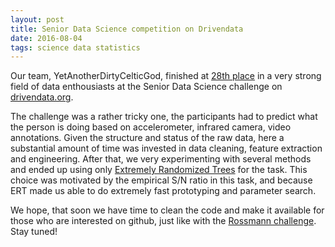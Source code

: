 ```yaml
---
layout: post
title: Senior Data Science competition on Drivendata
date: 2016-08-04
tags: science data statistics
---
```


Our team, YetAnotherDirtyCelticGod, finished at [28th place](https://www.drivendata.org/competitions/42/leaderboard/) in a very strong field of data enthousiasts at the Senior Data Science challenge on [drivendata.org](https://www.drivendata.org/). 

The challenge was a rather tricky one, the participants had to predict what the person is doing based on accelerometer, infrared camera, video annotations. Given the structure and status of the raw data, here a substantial amount of time was invested in data cleaning, feature extraction and engineering. After that, we very experimenting with several methods and ended up using only [Extremely Randomized Trees](http://citeseerx.ist.psu.edu/viewdoc/download?doi=10.1.1.65.7485&rep=rep1&type=pdf) for the task. This choice was motivated by the empirical S/N ratio in this task, and because ERT made us able to do extremely fast prototyping and parameter search. 

We hope, that soon we have time to clean the code and make it available for those who are interested on github, just like with the [Rossmann challenge](https://github.com/agostontorok/KaggleRossmannChallenge). Stay tuned!
